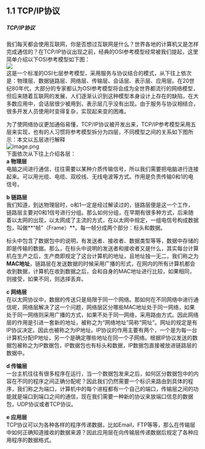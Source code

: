 ## 1.1 TCP/IP协议
<a name="EfTGi"></a>
##### TCP/IP协议
我们每天都会使用互联网，你是否想过互联网是什么？世界各地的计算机又是怎样完成通信的？在TCP/IP协议出现之前，经典的OSI参考模型经常被我们提起，这里简单介绍以下OSI参考模型如下图：<br />![](https://cdn.nlark.com/yuque/0/2019/png/306135/1562025544822-970c1725-e236-4470-90cb-f8dfceac05ca.png?x-oss-process=image/resize,w_253#align=left&display=inline&height=472&originHeight=472&originWidth=253&status=done&width=253)<br />这是一个标准的OSI七层参考模型，采用服务与协议结合的模式，从下往上依次是：物理层、数据链路层、网络层、传输层、会话层、表示层、应用层。在20世纪80年代，大部分的专家都认为OSI参考模型将会成为全世界都流行的网络模型，但后来随着互联网的发展，人们逐渐认识到这种模型本身设计上存在的缺陷，在大多数应用中，会话层很少被用到，表示层几乎没有出现。由于服务与协议相结合，很多开发人员使用时变得复杂，实现起来变的困难。

为了使网络协议更加通俗易懂，TCP/IP协议被开发出来，TCP/IP参考模型采用五层来实现，也有的人习惯将参考模型拆分为四层，不同模型之间的关系如下图所示：本文以五层进行解释<br />![image.png](https://cdn.nlark.com/yuque/0/2019/png/306135/1562109717434-00e0800f-f583-4f6d-92ae-38fdbe6a4c26.png#align=left&display=inline&height=494&name=image.png&originHeight=618&originWidth=756&size=75119&status=done&width=604.8)<br />下面依次从下往上介绍各层：<br />**a 物理层**<br />电脑之间进行通信，往往需要以某种介质传输信号，所以我们需要把电脑进行连接起来。可以用光缆、电缆、双绞线、无线电波等方式。作用是负责传输0和1的电信号。

**b 链路层**<br />我们知道，到达物理层时，o和1一定是经过解读过的，链路层便是这一个工作，链路层主要对0和1信号进行分组。那么如何分组，在早期有很多种方式，后来随着以太网的出现，以太网成了主流的方式，在以太网中规定，一组电信号构成数据包，叫做**“帧”（Frame）**。每一帧分成两个部分：标头和数据。

标头中包含了数据包中的说明，有发送者、接收者、数据类型等等，数据中存储的即是传输的数据。那么，在标头中说明的发送者和接收者又是什么，其实每台计算机在生产之后，生产商即规定了这台计算机的地址，且地址独一无二，我们称之为**MAC地址**，链路层在发送数据的时候采用广播的形式，在网内的所有计算机都会收到数据，计算机在收到数据之后，会和自身的MAC地址进行比较，如果相同，则接受，如果不同，则选择丢弃。

**c 网络层**<br />在以太网协议中，数据的传送只是局限于同一个网络。那如何在不同网络中进行通信呢，网络层解决了这一个问题，网络层区分哪些MAC地址处于同一网络，如果处于同一网络则采用广播的方式，如果不处于同一网络，采用路由方式。因此网络层的作用是引进一套新的地址，被称之为“网络地址”简称“网址”。网址的规定是有IP协议决定。因此也被称之为IP地址。IP协议的作用主要有两个，一个是为每一台计算机分配IP地址，另一个是确定哪些地址在同一个子网络。根据IP协议发送的数据包被称之为IP数据包，IP数据包也有标头和数据，IP数据包直接被放进链路层的数据中。

**d 传输层**<br />一台主机往往有很多程序在运行，当一个数据包发来之后，如何区分数据包中的内容在不同的程序之间正确分配呢？因此我们仍然需要一个标识来路由到具体的程序，我们称之为端口，计算机中的每个进程都有一个自己的端口，传输层之间的功能就是端口到端口之间的通信，现在我们需要一种新的协议来放端口信息的数据包，UDP协议或者TCP协议。

**e 应用层**<br />TCP协议可以为各种各样的程序传递数据，比如Email，FTP等等，那么在传输层中如何正确知道接收的数据来源？因此应用层在向传输层传递数据后规定了各种应用程序的数据格式。